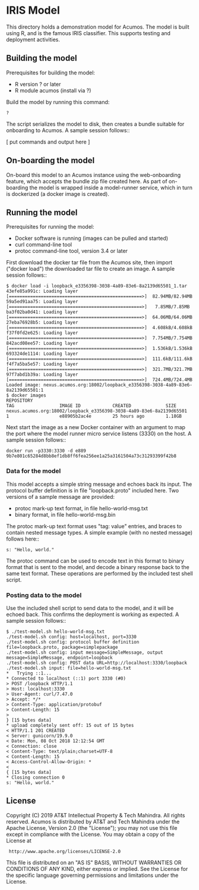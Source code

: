 # IRIS Model

This directory holds a demonstration model for Acumos.  The model is
built using R, and is the famous IRIS classifier.  This supports
testing and deployment activities.


## Building the model

Prerequisites for building the model:

 * R version ? or later
 * R module acumos (install via ?)

Build the model by running this command:

    ?

The script serializes the model to disk, then creates a bundle
suitable for onboarding to Acumos.  A sample session follows::

   [ put commands and output here ]

## On-boarding the model

On-board this model to an Acumos instance using the web-onboarding
feature, which accepts the bundle zip file created here. As part of
on-boarding the model is wrapped inside a model-runner service, which
in turn is dockerized (a docker image is created).


## Running the model

Prerequisites for running the model:

 * Docker software is running (images can be pulled and started)
 * curl command-line tool
 * protoc command-line tool, version 3.4 or later

First download the docker tar file from the Acumos site, then import
("docker load") the downloaded tar file to create an image.  A sample
session follows::

	$ docker load -i loopback_e3356398-3038-4a89-83e6-8a2139d65501_1.tar
	43efe85a991c: Loading layer [==================================================>]  82.94MB/82.94MB
	59a5ed91aa75: Loading layer [==================================================>]   7.85MB/7.85MB
	ba3f02ba0d41: Loading layer [==================================================>]  64.06MB/64.06MB
	27eba76928b5: Loading layer [==================================================>]  4.608kB/4.608kB
	f37f0fd2e625: Loading layer [==================================================>]  7.754MB/7.754MB
	842acd08ee57: Loading layer [==================================================>]  1.536kB/1.536kB
	693324de1114: Loading layer [==================================================>]  111.6kB/111.6kB
	f4f7a5ba5e57: Loading layer [==================================================>]  321.7MB/321.7MB
	97f7abd1b39a: Loading layer [==================================================>]  724.4MB/724.4MB
	Loaded image: nexus.acumos.org:18002/loopback_e3356398-3038-4a89-83e6-8a2139d65501:1
	$ docker images
	REPOSITORY                                                                   TAG                 IMAGE ID            CREATED             SIZE
	nexus.acumos.org:18002/loopback_e3356398-3038-4a89-83e6-8a2139d65501   1                   e88905b2ac4e        25 hours ago        1.18GB


Next start the image as a new Docker container with an argument to
map the port where the model runner micro service listens (3330) on
the host. A sample session follows::

    docker run -p3330:3330 -d e889
    9b7e801c65284d8bb8ef1db8ff6fea256ee1a25a3161504a73c31293399f42b8


### Data for the model

This model accepts a simple string message and echoes back its input.
The protocol buffer definition is in file "loopback.proto" included here.
Two versions of a sample message are provided:

 * protoc mark-up text format, in file hello-world-msg.txt
 * binary format, in file hello-world-msg.bin

The protoc mark-up text format uses "tag: value" entries, and braces to contain nested message types.
A simple example (with no nested message) follows here::

    s: "Hello, world."

The protoc command can be used to encode text in this format to binary format that is
sent to the model, and decode a binary response back to the same text format.
These operations are performed by the included test shell script.


### Posting data to the model

Use the included shell script to send data to the model, and it will
be echoed back.  This confirms the deployment is working as expected.
A sample session follows::

	$ ./test-model.sh hello-world-msg.txt
	./test-model.sh config: host=localhost, port=3330
	./test-model.sh config: protocol buffer definition file=loopback.proto, package=simplepackage
	./test-model.sh config: input message=SimpleMessage, output message=SimpleMessage, endpoint=loopback
	./test-model.sh config: POST data URL=http://localhost:3330/loopback
	./test-model.sh input: file=hello-world-msg.txt
	*   Trying ::1...
	* Connected to localhost (::1) port 3330 (#0)
	> POST /loopback HTTP/1.1
	> Host: localhost:3330
	> User-Agent: curl/7.47.0
	> Accept: */*
	> Content-Type: application/protobuf
	> Content-Length: 15
	>
	} [15 bytes data]
	* upload completely sent off: 15 out of 15 bytes
	< HTTP/1.1 201 CREATED
	< Server: gunicorn/19.9.0
	< Date: Mon, 08 Oct 2018 12:12:54 GMT
	< Connection: close
	< Content-Type: text/plain;charset=UTF-8
	< Content-Length: 15
	< Access-Control-Allow-Origin: *
	<
	{ [15 bytes data]
	* Closing connection 0
	s: "Hello, world."


## License

Copyright (C) 2019 AT&T Intellectual Property & Tech Mahindra. All rights reserved.
Acumos is distributed by AT&T and Tech Mahindra under the Apache License, Version 2.0 (the "License");
you may not use this file except in compliance with the License. You may obtain a copy of the License at

     http://www.apache.org/licenses/LICENSE-2.0

This file is distributed on an "AS IS" BASIS, WITHOUT WARRANTIES OR CONDITIONS OF ANY KIND, either
express or implied.  See the License for the specific language governing permissions and limitations
under the License.
